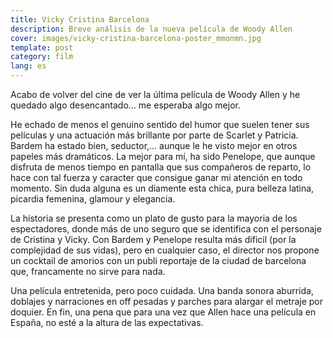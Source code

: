 ```yaml
---
title: Vicky Cristina Barcelona
description: Breve análisis de la nueva película de Woody Allen
cover: images/vicky-cristina-barcelona-poster_mmonmn.jpg
template: post
category: film
lang: es
---
```


Acabo de volver del cine de ver la última película de Woody Allen y he quedado algo desencantado… me esperaba algo mejor.

He echado de menos el genuino sentido del humor que suelen tener sus películas y una actuación más brillante por parte de Scarlet y Patricia. Bardem ha estado bien, seductor,… aunque le he visto mejor en otros papeles más dramáticos. La mejor para mí, ha sido Penelope, que aunque disfruta de menos tiempo en pantalla que sus compañeros de reparto, lo hace con tal fuerza y caracter que consigue ganar mi atención en todo momento. Sin duda alguna es un diamente esta chica, pura belleza latina, picardia femenina, glamour y elegancia.

La historia se presenta como un plato de gusto para la mayoria de los espectadores, donde más de uno seguro que se identifica con el personaje de Cristina y Vicky. Con Bardem y Penelope resulta más dificil (por la complejidad de sus vidas), pero en cualquier caso, el director nos propone un cocktail de amorios con un publi reportaje de la ciudad de barcelona que, francamente no sirve para nada.

Una película entretenida, pero poco cuidada. Una banda sonora aburrida, doblajes y narraciones en off pesadas y parches para alargar el metraje por doquier. En fin, una pena que para una vez que Allen hace una película en España, no esté a la altura de las expectativas.
